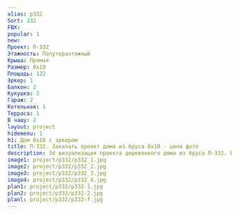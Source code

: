 ```yaml
---
alias: p332
Sort: 332
FBX: 
popular: 1
new: 
Проект: П-332
Этажность: Полутораэтажный
Крыша: Прямая
Размер: 8х10
Площадь: 122
Эркер: 1
Балкон: 2
Кукушка: 2
Гараж: 2
Котельная: 1
Терраса: 1
В чашу: 2
layout: project
hidemenu: 1
h1: Дом 8х10 с эркером
title: П-332. Заказать проект дома из бруса 8х10 - цена фото
description: 3d визуализация проекта деревянного дома из бруса П-332. Площадь 122 м2, размер 8х10. Вы можете внести любые изменения в проект.
image1: project/p332/p332_1.jpg
image2: project/p332/p332_2.jpg
image3: project/p332/p332_3.jpg
image4: project/p332/p332_4.jpg
plan1: project/p332/p332-1.jpg
plan2: project/p332/p332-2.jpg
planl: project/p332/p332-f.jpg
---
```

